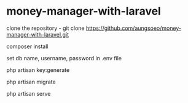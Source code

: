 # money-manager-with-laravel


clone the repository - git clone https://github.com/aungsoeo/money-manager-with-laravel.git



composer install 


set db name, username, password in .env file

php artisan key:generate

php artisan migrate

php artisan serve

